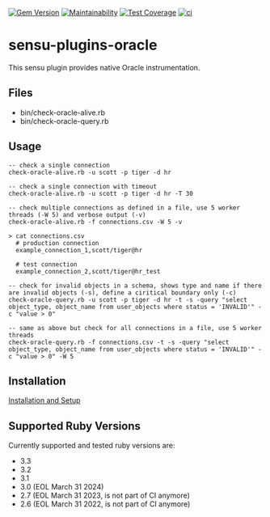 
[![Gem Version](https://badge.fury.io/rb/sensu-plugins-oracle.svg)](https://badge.fury.io/rb/sensu-plugins-oracle)
[![Maintainability](https://api.codeclimate.com/v1/badges/a96aadf931c023673c49/maintainability)](https://codeclimate.com/github/thomis/sensu-plugins-oracle/maintainability)
[![Test Coverage](https://api.codeclimate.com/v1/badges/a96aadf931c023673c49/test_coverage)](https://codeclimate.com/github/thomis/sensu-plugins-oracle/test_coverage)
[![ci](https://github.com/thomis/sensu-plugins-oracle/actions/workflows/ci.yml/badge.svg)](https://github.com/thomis/sensu-plugins-oracle/actions/workflows/ci.yml)

# sensu-plugins-oracle

This sensu plugin provides native Oracle instrumentation.

## Files
  * bin/check-oracle-alive.rb
  * bin/check-oracle-query.rb

## Usage

  ```
  -- check a single connection
  check-oracle-alive.rb -u scott -p tiger -d hr

  -- check a single connection with timeout
  check-oracle-alive.rb -u scott -p tiger -d hr -T 30
  ```

  ```
  -- check multiple connections as defined in a file, use 5 worker threads (-W 5) and verbose output (-v)
  check-oracle-alive.rb -f connections.csv -W 5 -v

  > cat connections.csv
    # production connection
    example_connection_1,scott/tiger@hr

    # test connection
    example_connection_2,scott/tiger@hr_test
  ```

  ```
  -- check for invalid objects in a schema, shows type and name if there are invalid objects (-s), define a ciritical boundary only (-c)
  check-oracle-query.rb -u scott -p tiger -d hr -t -s -query "select object_type, object_name from user_objects where status = 'INVALID'" -c "value > 0"

  -- same as above but check for all connections in a file, use 5 worker threads
  check-oracle-query.rb -f connections.csv -t -s -query "select object_type, object_name from user_objects where status = 'INVALID'" -c "value > 0" -W 5

  ```

## Installation

[Installation and Setup](https://docs.sensu.io/sensu-core/latest/installation/installing-plugins/)

## Supported Ruby Versions

Currently supported and tested ruby versions are:

- 3.3
- 3.2
- 3.1
- 3.0 (EOL March 31 2024)
- 2.7 (EOL March 31 2023, is not part of CI anymore)
- 2.6 (EOL March 31 2022, is not part of CI anymore)

